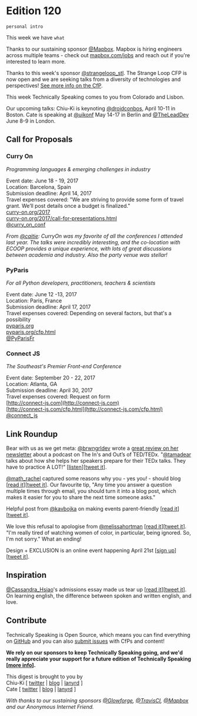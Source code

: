 # Edition 120

`personal intro`

This week we have `what`

Thanks to our sustaining sponsor [@Mapbox](http://twitter.com/mapbox). Mapbox is hiring engineers across multiple teams - check out [mapbox.com/jobs](http://mapbox.com/jobs) and reach out if you're interested to learn more.

Thanks to this week's sponsor [@strangeloop_stl](http://twitter.com/strangeloop_stl). The Strange Loop CFP is now open and we are seeking talks from a diversity of technologies and perspectives! [See more info on the CfP](https://thestrangeloop.com/cfp.html).

This week Technically Speaking comes to you from Colorado and Lisbon.

Our upcoming talks: Chiu-Ki is keynoting [@droidconbos](http://twitter.com/droidconbos), April 10-11 in Boston. Cate is speaking at [@uikonf](http://twitter.com/uikonf) May 14-17 in Berlin and [@TheLeadDev](http://twitter.com/theleaddev) June 8-9 in London.


## Call for Proposals

### Curry On  
*Programming languages & emerging challenges in industry*  

Event date: June 18 - 19, 2017  
Location: Barcelona, Spain  
Submission deadline: April 14, 2017  
Travel expenses covered: "We are striving to provide some form of travel grant. We’ll post details once a budget is finalized."  
[curry-on.org/2017](http://curry-on.org/2017)  
[curry-on.org/2017/call-for-presentations.html](http://www.curry-on.org/2017/call-for-presentations.html)  
[@curry_on_conf](https://twitter.com/curry_on_conf)  

*From [@caitie](https://twitter.com/caitie): CurryOn was my favorite of all the conferences I attended last year.  The talks were incredibly interesting, and the co-location with ECOOP provides a unique experience, with lots of great discussions between academia and industry.  Also the party venue was stellar!*

### PyParis

*For all Python developers, practitioners, teachers & scientists*

Event date: June 12 -13, 2017  
Location: Paris, France  
Submission deadline: April 17, 2017  
Travel expenses covered: Depending on several factors, but that's a possibility  
[pyparis.org](http://pyparis.org/)  
[pyparis.org/cfp.html](http://pyparis.org/cfp.html)  
[@PyParisFr](http://twitter.com/PyParisFr)


### Connect JS
*The Southeast's Premier Front-end Conference*

Event date: September 20 - 22, 2017  
Location: Atlanta, GA  
Submission deadline: April 30, 2017  
Travel expenses covered: Request on form  
[http://connect-js.com](http://connect-js.com)  
[http://connect-js.com/cfp.html](http://connect-js.com/cfp.html)  
[@connect_js](https://twitter.com/connect_js)


## Link Roundup

Bear with us as we get meta: [@brwngrldev](https://twitter.com/brwngrldev) wrote a  [great review on her newsletter](https://tinyletter.com/brwngrldev/letters/brwngrldev-march-2017) about a podcast on The In's and Out’s of TED/TEDx. "[@tamadear](https://twitter.com/tamadear) talks about how she helps her speakers prepare for their TEDx talks. They have to practice A LOT!" [[listen](https://thespeakerlab.com/tamsen-webster/)][[tweet it](https://twitter.com/home?status=The%20In's%20And%20Out's%20of%20TED/TEDx%20with%20%40tamadear%20https%3A//thespeakerlab.com/tamsen-webster/%20via%20%40techspeakdigest)].

[@math_rachel](http://twitter.com/math_rachel) captured some reasons why you - yes you! - should blog [[read it](http://www.fast.ai/2017/04/06/alternatives/)][[tweet it](https://twitter.com/home?status=Alternatives%20to%20a%20Degree%20to%20Prove%20Yourself%20in%20Deep%20Learning.%20Start%20blogging.%20by%20%40math_rachel%20http%3A//www.fast.ai/2017/04/06/alternatives%20via%20%40techspeakdigest)]. Our favourite tip, "Any time you answer a question multiple times through email, you should turn it into a blog post, which makes it easier for you to share the next time someone asks."

Helpful post from [@kavbojka](http://twitter.com/kavbojka) on making events parent-friendly [[read it](https://camilleacey.com/2017/04/05/beyond-childcare-available-4-tips-for-making-events-parent-friendly/)][[tweet it](https://twitter.com/home?status=Beyond%20%E2%80%9CChildcare%20Available%E2%80%9D%3A%204%20Tips%20for%20Making%20Events%20Parent-Friendly%20by%20%40kavbojka%20%20https%3A//camilleacey.com/2017/04/05/beyond-childcare-available-4-tips-for-making-events-parent-friendly/%20via%20%40techspeakdigest)].

We love this refusal to apologise from [@melissahortman](http://twitter.com/melissahortman) [[read it](http://www.citypages.com/news/house-dfl-leader-melissa-hortman-calls-out-white-males-wont-apologize-video/418127203)][[tweet it](https://twitter.com/home?status=House%20DFL%20leader%20%40melissahortman%20calls%20out%20'white%20males',%20won't%20apologize%20http%3A//www.citypages.com/news/house-dfl-leader-melissa-hortman-calls-out-white-males-wont-apologize-video/418127203%20via%20%40techspeakdigest)]. "I'm really tired of watching women of color, in particular, being ignored. So, I'm not sorry." What an ending!

Design + EXCLUSION is an online event happening April 21st [[sign up](https://x.design.blog/)][[tweet it](https://twitter.com/home?status=Design%20%2B%20EXCLUSION%20-%20an%20online%20event%20happening%20April%2021%20-%20https%3A//x.design.blog/%20/via%20%40techspeakdigest)]. 

## Inspiration

[@Cassandra_Hsiao](http://twitter.com/Cassandra_Hsiao)'s admissions essay made us tear up [[read it](http://afterschool.my/news/72793-2/)][[tweet it](https://twitter.com/home?status=Admissions%20essay%20by%20%40Cassandra_Hsiao%20on%20learning%20english,%20and%20love.%20http%3A//afterschool.my/news/72793-2/%20via%20%40techspeakdigest)]. On learning english, the difference between spoken and written english, and love.

## Contribute

Technically Speaking is Open Source, which means you can find everything on [GitHub](https://github.com/catehstn/technically-speaking/) and you can also [submit issues](https://github.com/catehstn/technically-speaking/issues/new) with CfPs and content!

**We rely on our sponsors to keep Technically Speaking going, and we'd really appreciate your support for a future edition of Technically Speaking [[more info](http://www.techspeak.email/sponsorship/)].**  


This digest is brought to you by  
Chiu-Ki [ [twitter](https://twitter.com/chiuki) | [blog](http://blog.sqisland.com/) | [lanyrd](http://lanyrd.com/profile/chiuki/) ]  
Cate [ [twitter](https://twitter.com/catehstn) | [blog](http://www.cate.blog/) | [lanyrd](http://lanyrd.com/profile/catehstn/) ]

*With thanks to our sustaining sponsors [@Glowforge](http://twitter.com/glowforge), [@TravisCI](http://twitter.com/travisci), [@Mapbox](http://twitter.com/mapbox) and our Anonymous Internet Friend.*
